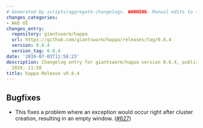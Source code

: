 ```yaml
---
# Generated by scripts/aggregate-changelogs. WARNING: Manual edits to this files will be overwritten.
changes_categories:
- Web UI
changes_entry:
  repository: giantswarm/happa
  url: https://github.com/giantswarm/happa/releases/tag/0.8.4
  version: 0.8.4
  version_tag: 0.8.4
date: '2019-07-03T11:58:23'
description: Changelog entry for giantswarm/happa version 0.8.4, published on 03 July
  2019, 11:58
title: happa Release v0.8.4
---
```


## Bugfixes

- This fixes a problem where an exception would occur right after cluster creation, resulting in an empty window. ([#627](https://github.com/giantswarm/happa/pull/627))
